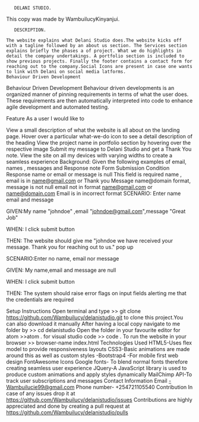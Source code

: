        DELANI STUDIO.

 This copy was made by WambuilucyKinyanjui.


       DESCRIPTION.

    The website explains what Delani Studio does.The website kicks off with a tagline followed by an about us section. The Services section explains briefly the phases a of project. What we do highlights in detail the company undertakings. A portfolio section is included to show previous projects. Finally the footer contains a contact form for reaching out to the company.Social Icons are present in case one wants to link with Delani on social media latforms.
    Behaviour Driven Development

Behaviour Driven Development 
Behaviour driven developments is an organized manner of pinning requirements in terms of what the user does. These requirements are then automatically interpreted into code to enhance agile development and automated testing.

Feature
As a user I would like to

View a small description of what the website is all about on the landing page.
Hover over a particular what-we-do icon to see a detail description of the heading
View the project name in portfolio section by hovering over the respective image
Submit my message to Delani Studio and get a Thank You note.
View the site on all my devices with varying widths to create a seamless experience
Background: Given the following examples of email, names , messages and Response note
  Form Submission
Condition	Response
name or email or message is null	This field is required
name , email is in name@gmail.com or	Thank you Message
name@domain format, message is not null	
email not in format name@gmail.com or name@domain.com	Email is in incorrect format
SCENARIO: Enter name email and message

GIVEN:My name "johndoe" ,email "johndoe@gmail.com",message "Great Job"

WHEN: I click submit button

THEN: The website should give me "johndoe we have received your message. Thank you for reaching out to us." pop up

SCENARIO:Enter no name, email nor message

GIVEN: My name,email and message are null

WHEN: I click submit button

THEN: The system should raise error flags on input fields alerting me that the credentials are required

Setup Instructions
Open terminal and type >> git clone https://github.com/Wambuilucy/delanistudio.git to clone this project.You can also download it manually
After having a local copy navigate to me folder by >> cd delanistudio
Open the folder in your favourite editor for atom >>atom . for visual studio code >> code .
To run the website in your browser >> browser-name index.html
Technologies Used
HTML5-Uses flex model to provide responsiveness layouts
CSS3-Basic animations are made around this as well as custom styles -Bootstrap4 -For mobile first web design
FontAwesome Icons
Google fonts- To blend normal fonts therefore creating seamless user experience
JQuery-A JavaScript library is used to produce custom animations and apply styles dynamically
MailChimp API-To track user subscriptions and messages
Contact Information
Email -Wambuilucie99@gmail.com
Phone number- +254721105540
Contribution
In case of any issues drop it at https://github.com/Wambuilucy/delanistudio/issues
Contributions are highly appreciated and done by creating a pull request at https://github.com/Wambuilucy/delanistudio/pulls





